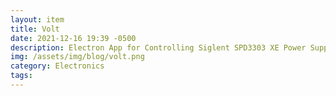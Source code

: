 ```yaml
---
layout: item
title: Volt
date: 2021-12-16 19:39 -0500
description: Electron App for Controlling Siglent SPD3303 XE Power Supply over the VXI Network Protocol
img: /assets/img/blog/volt.png
category: Electronics
tags:
---
```

